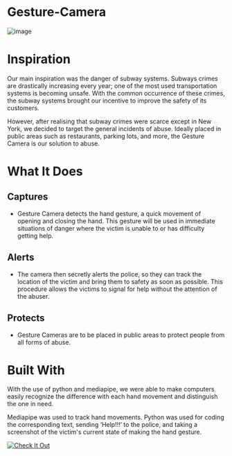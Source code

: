 # Gesture-Camera
![image](https://github.com/user-attachments/assets/1557c4da-fc9e-44f6-a082-36e77b42ddd6)

# Inspiration
Our main inspiration was the danger of subway systems. Subways crimes are drastically increasing every year; one of the most used transportation systems is becoming unsafe. With the common occurrence of these crimes, the subway systems brought our incentive to improve the safety of its customers.

However, after realising that subway crimes were scarce except in New York, we decided to target the general incidents of abuse. Ideally placed in public areas such as restaurants, parking lots, and more, the Gesture Camera is our solution to abuse.

# What It Does
## Captures
* Gesture Camera detects the hand gesture, a quick movement of opening and closing the hand. This gesture will be used in immediate situations of danger where the victim is unable to or has difficulty getting help.

## Alerts
* The camera then secretly alerts the police, so they can track the location of the victim and bring them to safety as soon as possible. This procedure allows the victims to signal for help without the attention of the abuser.

## Protects
* Gesture Cameras are to be placed in public areas to protect people from all forms of abuse.

# Built With
With the use of python and mediapipe, we were able to make computers easily recognize the difference with each hand movement and distinguish the one in need.

Mediapipe was used to track hand movements. Python was used for coding the corresponding text, sending ‘Help!!!’ to the police, and taking a screenshot of the victim's current state of making the hand gesture.

[![Check It Out]()](https://www.youtube.com/watch?v=huAwIiayP8k)

